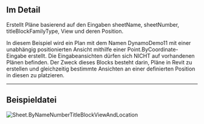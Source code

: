 ## Im Detail
Erstellt Pläne basierend auf den Eingaben sheetName, sheetNumber, titleBlockFamilyType, View und deren Position.

In diesem Beispiel wird ein Plan mit dem Namen DynamoDemo11 mit einer unabhängig positionierten Ansicht mithilfe einer Point.ByCoordinate-Eingabe erstellt. Die Eingabeansichten dürfen sich NICHT auf vorhandenen Plänen befinden. Der Zweck dieses Blocks besteht darin, Pläne in Revit zu erstellen und gleichzeitig bestimmte Ansichten an einer definierten Position in diesen zu platzieren.

___
## Beispieldatei

![Sheet.ByNameNumberTitleBlockViewAndLocation](./Revit.Elements.Views.Sheet.ByNameNumberTitleBlockViewAndLocation_img.jpg)
